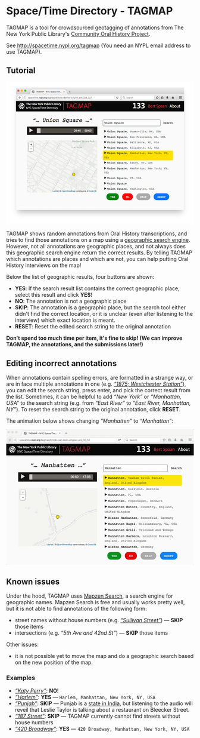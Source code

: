# Space/Time Directory - TAGMAP

TAGMAP is a tool for crowdsourced geotagging of annotations from The New York Public Library's [Community Oral History Project](http://oralhistory.nypl.org/).

See http://spacetime.nypl.org/tagmap (You need an NYPL email address to use TAGMAP).

## Tutorial

![](images/screenshot.png)

TAGMAP shows random annotations from Oral History transcriptions, and tries to find those annotations on a map using a [geographic search engine](https://mapzen.com/products/search/). However, not all annotations are geographic places, and not always does this geographic search engine return the correct results. By telling TAGMAP which annotations are places and which are not, you can help putting Oral History interviews on the map!

Below the list of geographic results, four buttons are shown:

- **YES**: If the search result list contains the correct geographic place, select this result and click **YES**!
- **NO**: The annotation is not a geographic place
- **SKIP**: The annotation is a geographic place, but the search tool either didn't find the correct location, or it is unclear (even after listening to the interview) which exact location is meant.
- **RESET**: Reset the edited search string to the original annotation

**Don't spend too much time per item, it's fine to skip! (We can improve TAGMAP, the annotations, and the submissions later!)**

## Editing incorrect annotations

When annotations contain spelling errors, are formatted in a strange way, or are in face multiple annotations in one (e.g. [_“1875; Westchester Station”_](http://spacetime.nypl.org/tagmap/#/tom-vasti-t707ay_ann_4531_4533)), you can edit the search string, press enter, and pick the correct result from the list. Sometimes, it can be helpful to add _“New York”_ or _“Manhattan, USA”_ to the search string (e.g. from _“East River”_ to _“East River, Manhattan, NY”_). To reset the search string to the original annotation, click **RESET**.

The animation below shows changing _“Manhatten”_ to _“Manhattan”_:

![](images/edit-annotation.gif)

## Known issues

Under the hood, TAGMAP uses [Mapzen Search](https://mapzen.com/products/search/), a search engine for geographic names. Mapzen Search is free and usually works pretty well, but it is not able to find annotations of the following form:

- street names without house numbers (e.g. [_“Sullivan Street”_](http://spacetime.nypl.org/tagmap/#/elaine-mobray-cdgxj0_ann_69_71)) — **SKIP** those items
- intersections (e.g. _“5th Ave and 42nd St”_) — **SKIP** those items

Other issues:

- it is not possible yet to move the map and do a geographic search based on the new position of the map.

### Examples

- [_“Katy Perry”_](http://spacetime.nypl.org/tagmap/#/beau-mccall-zwn9pa_ann_1456_1458): **NO**!
- [_“Harlem”_](http://spacetime.nypl.org/tagmap/#/kathy-bristow-g6uztv_ann_17_19): **YES** — `Harlem, Manhattan, New York, NY, USA`
- [_“Punjab”_](http://spacetime.nypl.org/tagmap/#/leslie-taylor-3hkc34_ann_508_510): **SKIP** — Punjab is a [state in India](https://en.wikipedia.org/wiki/Punjab,_India), but listening to the audio will reveil that Leslie Taylor is talking about a restaurant on Bleecker Street.
- [_“187 Street”_](http://spacetime.nypl.org/tagmap/#/ed-lehner-z1s7bn_ann_2893_2895): **SKIP** — TAGMAP currently cannot find streets without house numbers
- [_“420 Broadway”_](http://spacetime.nypl.org/tagmap/#/zigi-ben-haim-6vql95_ann_305_307): **YES** — `420 Broadway, Manhattan, New York, NY, USA`


